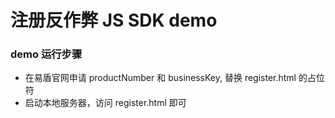 注册反作弊 JS SDK demo
===

### demo 运行步骤

- 在易盾官网申请 productNumber 和 businessKey, 替换 register.html 的占位符
- 启动本地服务器，访问 register.html 即可


